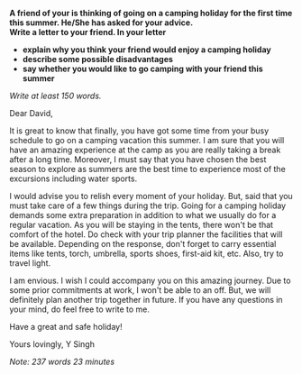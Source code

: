 **A friend of your is thinking of going on a camping holiday for the first time this summer. He/She has asked for your advice.**  
**Write a letter to your friend. In your letter**  
- **explain why you think your friend would enjoy a camping holiday**
- **describe some possible disadvantages**
- **say whether you would like to go camping with your friend this summer**  
 
*Write at least 150 words.*   

Dear David,

It is great to know that finally, you have got some time from your busy schedule to go on a camping vacation this summer. I am sure that you will have an amazing experience at the camp as you are really taking a break after a long time. Moreover, I must say that you have chosen the best season to explore as summers are the best time to experience most of the excursions including water sports.

I would advise you to relish every moment of your holiday. But, said that you must take care of a few things during the trip. Going for a camping holiday demands some extra preparation in addition to what we usually do for a regular vacation. As you will be staying in the tents, there won't be that comfort of the hotel. Do check with your trip planner the facilities that will be available. Depending on the response, don't forget to carry essential items like tents, torch, umbrella, sports shoes, first-aid kit, etc. Also, try to travel light.

I am envious. I wish I could accompany you on this amazing journey. Due to some prior commitments at work, I won't be able to an off. But, we will definitely plan another trip together in future. If you have any questions in your mind, do feel free to write to me.

Have a great and safe holiday!

Yours lovingly,
Y Singh  


*Note: 237 words 23 minutes*
